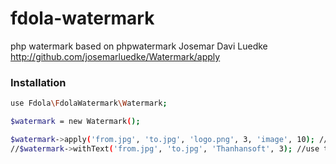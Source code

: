 # fdola-watermark

php watermark based on phpwatermark Josemar Davi Luedke http://github.com/josemarluedke/Watermark/apply

### Installation

```bash
use Fdola\FdolaWatermark\Watermark;

$watermark = new Watermark();

$watermark->apply('from.jpg', 'to.jpg', 'logo.png', 3, 'image', 10); //use image
//$watermark->withText('from.jpg', 'to.jpg', 'Thanhansoft', 3); //use text
```